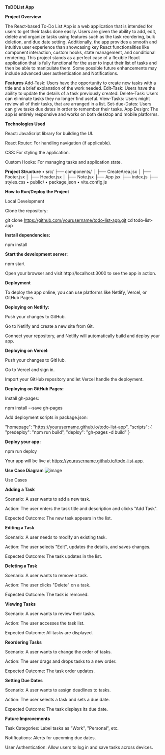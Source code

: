 **ToDOList App**

**Project Overview**

The React-based To-Do List App is a web application that is intended for users to get their tasks done easily. Users are given the ability to add, edit, delete and organize tasks using features such as the task reordering, bulk deletion, and due date setting. Additionally, the app provides a smooth and intuitive user experience than showcasing key React functionalities like component interaction, custom hooks, state management, and conditional rendering.
This project stands as a perfect case of a flexible React application that is fully functional for the user to input their list of tasks and then be able to manipulate them. Some possible future enhancements may include advanced user authentication and Notifications.

**Features**
Add-Task: Users have the opportunity to create new tasks with a title and a brief explanation of the work needed.
Edit-Task: Users have the ability to update the details of a task previously created.
Delete-Task: Users can eliminate tasks they no longer find useful.
View-Tasks: Users might review all of their tasks, that are arranged in a list.
Set-due-Dates: Users can give tasks due dates in order to remember their tasks.
App Design: The app is entirely responsive and works on both desktop and mobile platforms.

**Technologies Used**

React: JavaScript library for building the UI.

React Router: For handling navigation (if applicable).

CSS: For styling the application.

Custom Hooks: For managing tasks and application state.

**Project Structure**
• src/
├── components/
│ ├── CreateArea.jsx
│ ├── Footer.jsx
│ ├── Header.jsx
│ ├── Note.jsx
├── App.jsx
├── index.js
├── styles.css
• public/
• package.json
• vite.config.js

**How to Run/Deploy the Project**

Local Development

Clone the repository:

git clone https://github.com/yourusername/todo-list-app.git
cd todo-list-app

**Install dependencies:**

npm install

**Start the development server:**

npm start

Open your browser and visit http://localhost:3000 to see the app in action.

**Deployment**

To deploy the app online, you can use platforms like Netlify, Vercel, or GitHub Pages.

**Deploying on Netlify:**

Push your changes to GitHub.

Go to Netlify and create a new site from Git.

Connect your repository, and Netlify will automatically build and deploy your app.

**Deploying on Vercel:**

Push your changes to GitHub.

Go to Vercel and sign in.

Import your GitHub repository and let Vercel handle the deployment.

**Deploying on GitHub Pages:**

Install gh-pages:

npm install --save gh-pages

Add deployment scripts in package.json:

"homepage": "https://yourusername.github.io/todo-list-app",
"scripts": {
"predeploy": "npm run build",
"deploy": "gh-pages -d build"
}

**Deploy your app:**

npm run deploy

Your app will be live at https://yourusername.github.io/todo-list-app.

**Use Case Diagram**
![image](https://github.com/user-attachments/assets/52ae4a6c-b248-414d-bc84-9056d4b22a5e)


Use Cases

**Adding a Task**

Scenario: A user wants to add a new task.

Action: The user enters the task title and description and clicks "Add Task".

Expected Outcome: The new task appears in the list.

**Editing a Task**

Scenario: A user needs to modify an existing task.

Action: The user selects "Edit", updates the details, and saves changes.

Expected Outcome: The task updates in the list.

**Deleting a Task**

Scenario: A user wants to remove a task.

Action: The user clicks "Delete" on a task.

Expected Outcome: The task is removed.

**Viewing Tasks**

Scenario: A user wants to review their tasks.

Action: The user accesses the task list.

Expected Outcome: All tasks are displayed.

**Reordering Tasks**

Scenario: A user wants to change the order of tasks.

Action: The user drags and drops tasks to a new order.

Expected Outcome: The task order updates.

**Setting Due Dates**

Scenario: A user wants to assign deadlines to tasks.

Action: The user selects a task and sets a due date.

Expected Outcome: The task displays its due date.

**Future Improvements**

Task Categories: Label tasks as "Work", "Personal", etc.

Notifications: Alerts for upcoming due dates.

User Authentication: Allow users to log in and save tasks across devices.
